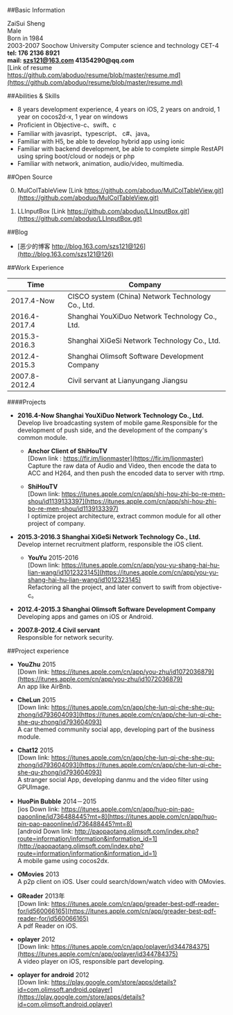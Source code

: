 ##Basic Information

ZaiSui Sheng  
Male  
Born in 1984   
2003-2007  Soochow University  Computer science and technology  CET-4
__tel: 176 2136 8921__  
__mail: szs121@163.com 41354290@qq.com__  
[Link of resume https://github.com/aboduo/resume/blob/master/resume.md](https://github.com/aboduo/resume/blob/master/resume.md)


##Abilities & Skills
- 8 years development experience, 4 years on iOS, 2 years on android, 1 year on cocos2d-x, 1 year on windows
- Proficient in Objective-c、swift、c
- Familiar with javasript、typescript、 c#、java。
- Familiar with H5, be able to develop hybrid app using ionic
- Familiar with backend development, be able to complete simple RestAPI using spring boot/cloud or nodejs or php
- Familiar with network, animation, audio/video, multimedia.


##Open Source


0. MulColTableView  [Link https://github.com/aboduo/MulColTableView.git](https://github.com/aboduo/MulColTableView.git)  

0. LLInputBox  [Link https://github.com/aboduo/LLInputBox.git](https://github.com/aboduo/LLInputBox.git)  


##Blog
- [恶少的博客 http://blog.163.com/szs121@126](http://blog.163.com/szs121@126)

##Work Experience

Time | Company 
-----|------
2017.4-Now	 | CISCO system (China) Network Technology Co., Ltd.
2016.4-2017.4 | Shanghai YouXiDuo Network Technology Co., Ltd. 
2015.3-2016.3 | Shanghai XiGeSi Network Technology Co., Ltd. 
2012.4-2015.3 | Shanghai Olimsoft Software Development Company
2007.8-2012.4 | Civil servant at Lianyungang Jiangsu

####Projects 

- __2016.4-Now Shanghai YouXiDuo Network Technology Co., Ltd.__  
Develop live broadcasting system of mobile game.Responsible for the development of push side, and the development of the company's common module.  
	- __Anchor Client of ShiHouTV__  
[Down link : https://fir.im/lionmaster](https://fir.im/lionmaster)  
Capture the raw data of Audio and Video, then encode the data to ACC and H264, and then push the encoded data to server with rtmp.

	- __ShiHouTV__   
[Down link: https://itunes.apple.com/cn/app/shi-hou-zhi-bo-re-men-shou/id1139133397](https://itunes.apple.com/cn/app/shi-hou-zhi-bo-re-men-shou/id1139133397)  
I optimize project architecture, extract common module for all other project of company.


- __2015.3-2016.3 Shanghai XiGeSi Network Technology Co., Ltd.__  
Develop internet recruitment platform, responsible the iOS client.
	- __YouYu__ 2015-2016  
[Down link: https://itunes.apple.com/cn/app/you-yu-shang-hai-hu-lian-wang/id1012323145](https://itunes.apple.com/cn/app/you-yu-shang-hai-hu-lian-wang/id1012323145)  
Refactoring all the project, and later convert to swift from objective-c。

- __2012.4-2015.3 Shanghai Olimsoft Software Development Company__  
Developing apps and games on iOS or Android.

- __2007.8-2012.4  Civil servant__  
Responsible for network security.


##Project experience




* __YouZhu__  2015  
[Down link: https://itunes.apple.com/cn/app/you-zhu/id1072036879](https://itunes.apple.com/cn/app/you-zhu/id1072036879)  
An app like AirBnb. 


* __CheLun__  2015  
[Down link: https://itunes.apple.com/cn/app/che-lun-qi-che-she-qu-zhong/id793604093](https://itunes.apple.com/cn/app/che-lun-qi-che-she-qu-zhong/id793604093)   
A car themed community social app, developing part of the business module.



* __Chat12__  2015   
[Down link: https://itunes.apple.com/cn/app/che-lun-qi-che-she-qu-zhong/id793604093](https://itunes.apple.com/cn/app/che-lun-qi-che-she-qu-zhong/id793604093)   
A stranger social App, developing danmu and the video filter using GPUImage.

* __HuoPin Bubble__  2014－2015  
[ios Down link: https://itunes.apple.com/cn/app/huo-pin-pao-paoonline/id736488445?mt=8](https://itunes.apple.com/cn/app/huo-pin-pao-paoonline/id736488445?mt=8)  
[android Down link: http://paopaotang.olimsoft.com/index.php?route=information/information&information_id=1](http://paopaotang.olimsoft.com/index.php?route=information/information&information_id=1)    
A mobile game using cocos2dx.


* __OMovies__  2013  
  A p2p client on iOS. User could search/down/watch video with OMovies.


* __GReader__  2013年    
[Down link: https://itunes.apple.com/cn/app/greader-best-pdf-reader-for/id560066165](https://itunes.apple.com/cn/app/greader-best-pdf-reader-for/id560066165)   
A pdf Reader on iOS.


* __oplayer__ 2012   
[Down link: https://itunes.apple.com/cn/app/oplayer/id344784375](https://itunes.apple.com/cn/app/oplayer/id344784375)   
A video player on iOS, responsible part developing.


* __oplayer for android__  2012  
[Down link: https://play.google.com/store/apps/details?id=com.olimsoft.android.oplayer](https://play.google.com/store/apps/details?id=com.olimsoft.android.oplayer)   






